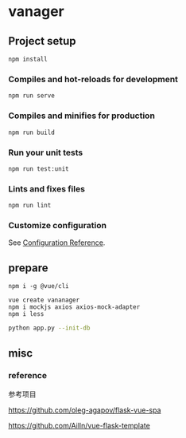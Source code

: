 # vanager

## Project setup
```
npm install
```

### Compiles and hot-reloads for development
```
npm run serve
```

### Compiles and minifies for production
```
npm run build
```

### Run your unit tests
```
npm run test:unit
```

### Lints and fixes files
```
npm run lint
```

### Customize configuration
See [Configuration Reference](https://cli.vuejs.org/config/).

## prepare

```
npm i -g @vue/cli

vue create vananager
npm i mockjs axios axios-mock-adapter
npm i less
```

``` bash
python app.py --init-db
```

## misc

### reference


参考项目 

https://github.com/oleg-agapov/flask-vue-spa

https://github.com/Ailln/vue-flask-template

